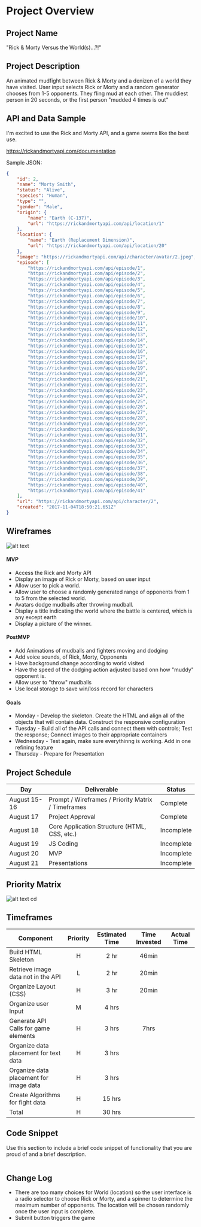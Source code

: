 # Project Overview

## Project Name

"Rick & Morty Versus the World(s)...?!"

## Project Description

An animated mudfight between Rick & Morty and a denizen of a world they have visited.
User input selects Rick or Morty and a random generator chooses from 1-5 opponents.
They fling mud at each other. The muddiest person in 20 seconds, or the first person
"mudded 4 times is out"

## API and Data Sample

I'm excited to use the Rick and Morty API, and a game seems like the best use.

https://rickandmortyapi.com/documentation

Sample JSON:
```json
{
    "id": 2,
    "name": "Morty Smith",
    "status": "Alive",
    "species": "Human",
    "type": "",
    "gender": "Male",
    "origin": {
        "name": "Earth (C-137)",
        "url": "https://rickandmortyapi.com/api/location/1"
    },
    "location": {
        "name": "Earth (Replacement Dimension)",
        "url": "https://rickandmortyapi.com/api/location/20"
    },
    "image": "https://rickandmortyapi.com/api/character/avatar/2.jpeg",
    "episode": [
        "https://rickandmortyapi.com/api/episode/1",
        "https://rickandmortyapi.com/api/episode/2",
        "https://rickandmortyapi.com/api/episode/3",
        "https://rickandmortyapi.com/api/episode/4",
        "https://rickandmortyapi.com/api/episode/5",
        "https://rickandmortyapi.com/api/episode/6",
        "https://rickandmortyapi.com/api/episode/7",
        "https://rickandmortyapi.com/api/episode/8",
        "https://rickandmortyapi.com/api/episode/9",
        "https://rickandmortyapi.com/api/episode/10",
        "https://rickandmortyapi.com/api/episode/11",
        "https://rickandmortyapi.com/api/episode/12",
        "https://rickandmortyapi.com/api/episode/13",
        "https://rickandmortyapi.com/api/episode/14",
        "https://rickandmortyapi.com/api/episode/15",
        "https://rickandmortyapi.com/api/episode/16",
        "https://rickandmortyapi.com/api/episode/17",
        "https://rickandmortyapi.com/api/episode/18",
        "https://rickandmortyapi.com/api/episode/19",
        "https://rickandmortyapi.com/api/episode/20",
        "https://rickandmortyapi.com/api/episode/21",
        "https://rickandmortyapi.com/api/episode/22",
        "https://rickandmortyapi.com/api/episode/23",
        "https://rickandmortyapi.com/api/episode/24",
        "https://rickandmortyapi.com/api/episode/25",
        "https://rickandmortyapi.com/api/episode/26",
        "https://rickandmortyapi.com/api/episode/27",
        "https://rickandmortyapi.com/api/episode/28",
        "https://rickandmortyapi.com/api/episode/29",
        "https://rickandmortyapi.com/api/episode/30",
        "https://rickandmortyapi.com/api/episode/31",
        "https://rickandmortyapi.com/api/episode/32",
        "https://rickandmortyapi.com/api/episode/33",
        "https://rickandmortyapi.com/api/episode/34",
        "https://rickandmortyapi.com/api/episode/35",
        "https://rickandmortyapi.com/api/episode/36",
        "https://rickandmortyapi.com/api/episode/37",
        "https://rickandmortyapi.com/api/episode/38",
        "https://rickandmortyapi.com/api/episode/39",
        "https://rickandmortyapi.com/api/episode/40",
        "https://rickandmortyapi.com/api/episode/41"
    ],
    "url": "https://rickandmortyapi.com/api/character/2",
    "created": "2017-11-04T18:50:21.651Z"
}
```

## Wireframes
![alt text](https://res.cloudinary.com/dk8xr0vts/image/upload/v1597649107/Project%201/project_1_wireframe_tlrkhf.png "Project 1 - Rick & Morty Versus the WORLD(s)...!?")

#### MVP 

- Access the Rick and Morty API
- Display an image of Rick or Morty, based on user input
- Allow user to pick a world.
- Allow user to choose a randomly generated range of opponents from 1 to 5 from the selected world.
- Avatars dodge mudballs after throwing mudball.
- Display a title indicating the world where the battle is centered, which is any except earth
- Display a picture of the winner.

#### PostMVP  

- Add Animations of mudballs and fighters moving and dodging
- Add voice sounds, of Rick, Morty, Opponents
- Have background change according to world visited
- Have the speed of the dodging action adjusted based onn how "muddy" opponent is.
- Allow user to "throw" mudballs
- Use local storage to save win/loss record for characters

#### Goals
- Monday - Develop the skeleton. Create the HTML and align all of the objects that will contain data.
         Construct the responsive configuration
- Tuesday - Build all of the API calls and connect them with controls; Test the response; Connect images
        to their appropriate containers
- Wednesday - Test again, make sure everythinng is working. Add in one refining feature
- Thursday - Prepare for Presentation

## Project Schedule

|  Day | Deliverable | Status
|---|---| ---|
|August 15-16| Prompt / Wireframes / Priority Matrix / Timeframes | Complete
|August 17   | Project Approval        | Complete
|August 18   | Core Application Structure (HTML, CSS, etc.) | Incomplete
|August 19   | JS Coding  | Incomplete
|August 20   | MVP | Incomplete
|August 21   | Presentations | Incomplete

## Priority Matrix

![alt text](https://res.cloudinary.com/dk8xr0vts/image/upload/c_scale,w_614/v1597654103/Project%201/Priority_Matrix_uspkjf.svg "Priority Matrix")
cd 
## Timeframes

| Component | Priority | Estimated Time | Time Invested | Actual Time |
| --- | :---: |  :---: | :---: | :---: |
| Build HTML Skeleton | H | 2 hr | 46min |  |
| Retrieve image data not in the API| L | 2 hr | 20min |
| Organize Layout (CSS) | H | 3 hr  | 20min||
| Organize user Input | M | 4 hrs|  |  |
| Generate API Calls for game elements | H | 3 hrs| 7hrs |  |
| Organize data placement for text data| H | 3 hrs | |
| Organize data placement for image data| H | 3 hrs |  |
| Create Algorithms for fight data      | H | 15 hrs |  |  |
| Total                             | H | 30 hrs|  |  |

## Code Snippet

Use this section to include a brief code snippet of functionality that you are proud of and a brief description.  

```

```

## Change Log
 - There are too many choices for World (location) so the user interface is a radio selector to choose Rick or Morty, and a spinner to determine the maximum number of opponents. The location will be chosen
 randomly once the user input is complete.
 - Submit button triggers the game
